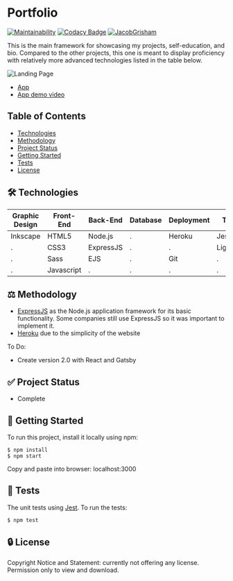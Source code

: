 # Portfolio
[![Maintainability](https://api.codeclimate.com/v1/badges/5db672c308be3e556462/maintainability)](https://codeclimate.com/github/JacobGrisham/YelpCamp/maintainability)
[![Codacy Badge](https://app.codacy.com/project/badge/Grade/6272d48144774479b06e9b4b2caea0d6)](https://www.codacy.com/manual/JacobGrisham/YelpCamp?utm_source=github.com&amp;utm_medium=referral&amp;utm_content=JacobGrisham/YelpCamp&amp;utm_campaign=Badge_Grade)
[![JacobGrisham](https://circleci.com/gh/JacobGrisham/YelpCamp.svg?style=svg)](https://app.circleci.com/pipelines/github/JacobGrisham/YelpCamp)

This is the main framework for showcasing my projects, self-education, and bio. Compared to the other projects, this one is meant to display proficiency with relatively more advanced technologies listed in the table below.

![Landing Page](https://)

- [App](https://aqueous-reaches-28926.herokuapp.com/)
-	[App demo video](https://youtu.be/9IqcgAHhJ8k)

## Table of Contents
-	[Technologies](#technologies)
-	[Methodology](#methodology)
-	[Project Status](#project-status)
-	[Getting Started](#getting-started)
-	[Tests](#tests)
-	[License](#license)

## 🛠 Technologies
Graphic Design|Front-End|Back-End|Database|Deployment|Testing
------------- | ------- | ------ | ------ | -------- | -------
Inkscape	  |HTML5	|Node.js |.|Heroku	 |Jest
.			  |CSS3		|ExpressJS|.|.|Lighthouse
.			  |Sass |EJS	 |.		  |Git		 |.
.			  |Javascript|.		 |.		  |.		 |.

## ⚖️ Methodology
-	[ExpressJS](https://expressjs.com/) as the Node.js application framework for its basic functionality. Some companies still use ExpressJS so it was important to implement it.
-	[Heroku](https://www.heroku.com/) due to the simplicity of the website

To Do:
- Create version 2.0 with React and Gatsby

## ✅ Project Status
-	Complete

## 🚀 Getting Started
To run this project, install it locally using npm:

```
$ npm install
$ npm start
```
Copy and paste into browser: localhost:3000

## 📐 Tests
The unit tests using [Jest](https://jestjs.io/).
To run the tests:
```
$ npm test
```

## 🔒 License
Copyright Notice and Statement: currently not offering any license. Permission only to view and download.
